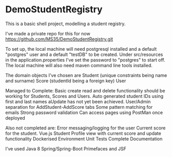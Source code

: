 # DemoStudentRegistry

This is a basic shell project, modelling a student registry.

I've made a private repo for this for now https://github.com/MS35/DemoStudentRegistry.git

To set up, the local machine will need postgresql installed and a default "postgres" user  and a default "testDB" to be created.
Under src/resources in the application.properties I've set the password to "postgres" to start off.
The local machine will also need maven command line tools installed.

The domain objects I've chosen are
Student (unique constraints being name and surname)
Score (studentId being a foreign key)
User

Managed to Complete:
Basic create read and delete functionality should be working for Students, Scores and Users.
Auto generated student IDs using first and last names aUpdate has not yet been achieved.
User/Admin separation for AddStudent-AddScore tabs
Some pattern matching for emails
Strong password validation
Can access pages using PostMan once deployed

Also not completed are:
Error messaging/logging for the user
Current score for the student.
Vue.js
Student Profile view with current score and update functionality
Dockerised Environment
Unit Tests
Complete Documentation


I've used
Java 8
Spring/Spring-Boot
Primefaces and JSF